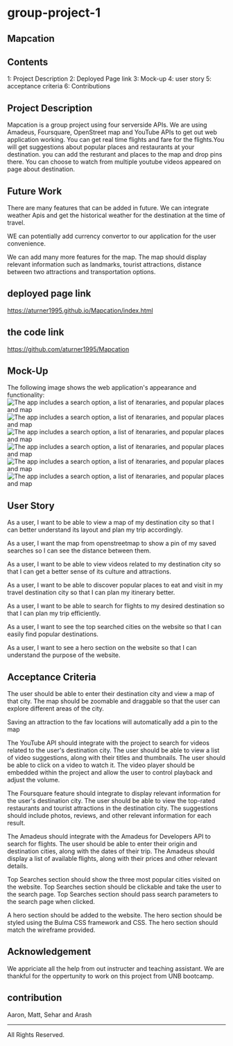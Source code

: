 # group-project-1

## Mapcation

## Contents

1: Project Description 
2: Deployed Page link
3: Mock-up
4: user story
5: acceptance criteria
6: Contributions

## Project Description 
Mapcation is a group project using four serverside APIs. We are using Amadeus, Foursquare, OpenStreet map and YouTube APIs to get out web application working.
You can get real time flights and fare for the flights.You will get suggestions about popular places and restaurants at your destination. you can add the resturant and places to the map and drop pins there. You can choose to watch from multiple youtube videos appeared on page about destination.

## Future Work

There are many features that can be added in future. We can integrate weather Apis and get the historical weather for the destination at the time of travel.

WE can potentially add currency convertor to our application for the user convenience. 

We can add many more features for the map. The map should display relevant information such as landmarks, tourist attractions, distance between two attractions and transportation options.


## deployed page link

https://aturner1995.github.io/Mapcation/index.html

## the code link

https://github.com/aturner1995/Mapcation


## Mock-Up

The following image shows the web application's appearance and functionality:
![The app includes a search option, a list of itenararies, and popular places and map](./assets/images/one.png)
![The app includes a search option, a list of itenararies, and popular places and map](./assets/images/Two.png)
![The app includes a search option, a list of itenararies, and popular places and map](./assets/images/three.png)
![The app includes a search option, a list of itenararies, and popular places and map](./assets/images/four.png)
![The app includes a search option, a list of itenararies, and popular places and map](./assets/images/five.png)
![The app includes a search option, a list of itenararies, and popular places and map](./assets/images/six.png)


## User Story

As a user, I want to be able to view a map of my destination city so that I can better understand its layout and plan my trip accordingly.

As a user, I want the map from openstreetmap to show a pin of my saved searches so I can see the distance between them.

As a user, I want to be able to view videos related to my destination city so that I can get a better sense of its culture and attractions.

As a user, I want to be able to discover popular places to eat and visit in my travel destination city so that I can plan my itinerary better.

As a user, I want to be able to search for flights to my desired destination so that I can plan my trip efficiently.

As a user, I want to see the top searched cities on the website so that I can easily find popular destinations.

As a user, I want to see a hero section on the website so that I can understand the purpose of the website.




## Acceptance Criteria

The user should be able to enter their destination city and view a map of that city.
The map should be zoomable and draggable so that the user can explore different areas of the city.

Saving an attraction to the fav locations will automatically add a pin to the map

The YouTube API should integrate with the project to search for videos related to the user's destination city.
The user should be able to view a list of video suggestions, along with their titles and thumbnails.
The user should be able to click on a video to watch it.
The video player should be embedded within the project and allow the user to control playback and adjust the volume.

The Foursquare feature should integrate to display relevant information for the user's destination city.
The user should be able to view the top-rated restaurants and tourist attractions in the destination city.
The suggestions should include photos, reviews, and other relevant information for each result.

The Amadeus should integrate with the Amadeus for Developers API to search for flights.
The user should be able to enter their origin and destination cities, along with the dates of their trip.
The Amadeus should display a list of available flights, along with their prices and other relevant details.

Top Searches section should show the three most popular cities visited on the website.
Top Searches section should be clickable and take the user to the search page.
Top Searches section should pass search parameters to the search page when clicked.

A hero section should be added to the website.
The hero section should be styled using the Bulma CSS framework and CSS.
The hero section should match the wireframe provided.

## Acknowledgement
We appriciate all the help from out instructer and teaching assistant. 
We are thankful for the oppertunity to work on this project from UNB bootcamp.

## contribution
Aaron, Matt, Sehar and Arash 



- - -
All Rights Reserved.
